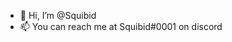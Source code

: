 - 👋 Hi, I’m @Squibid
- 📫 You can reach me at Squibid#0001 on discord

<!---
Squibid/Squibid is a ✨ special ✨ repository because its `README.md` (this file) appears on your GitHub profile.
You can click the Preview link to take a look at your changes.
--->

